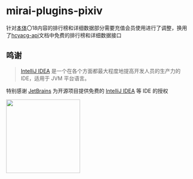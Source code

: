 # mirai-plugins-pixiv





针对[本体](https://github.com/Nekoer/mirai-plugins-pixiv)〇18内容的排行榜和详细数据部分需要充值会员使用进行了调整，换用了[hcyacg-api](https://api.hcyacg.com/#/)文档中免费的排行榜和详细数据接口





## 鸣谢

> [IntelliJ IDEA](https://zh.wikipedia.org/zh-hans/IntelliJ_IDEA) 是一个在各个方面都最大程度地提高开发人员的生产力的 IDE，适用于 JVM 平台语言。

特别感谢 [JetBrains](https://www.jetbrains.com/?from=mirai-plugins-pixiv) 为开源项目提供免费的 [IntelliJ IDEA](https://www.jetbrains.com/idea/?from=mirai-plugins-pixiv) 等 IDE 的授权

[<img src=".github/jetbrains-variant-3.png" width="200"/>](https://www.jetbrains.com/?from=mirai-plugins-pixiv)
